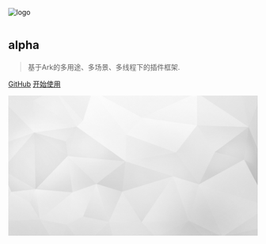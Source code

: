 ![logo](_images/arknx_logo.svg ':size=300x115')

# <small>alpha</small>

> 基于Ark的多用途、多场景、多线程下的插件框架.

[GitHub](https://github.com/QuadHex/ArkNX)
[开始使用](#ArkNX)

<!-- background image -->
![background](_images/bg.jpg)
